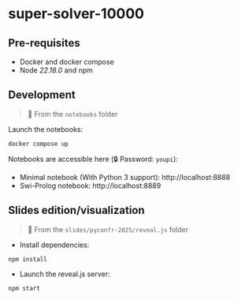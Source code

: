 # super-solver-10000

## Pre-requisites

- Docker and docker compose
- Node _22.18.0_ and npm

## Development

> 📁 From the `notebooks` folder

Launch the notebooks:
```shell
docker compose up
```

Notebooks are accessible here (🔒 Password: `youpi`):
- Minimal notebook (With Python 3 support): http://localhost:8888
- Swi-Prolog notebook: http://localhost:8889

## Slides edition/visualization

> 📁 From the `slides/pyconfr-2025/reveal.js` folder

- Install dependencies:
```shell
npm install
```

- Launch the reveal.js server:
```shell
npm start
```


